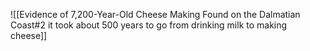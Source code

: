 ![[Evidence of 7,200-Year-Old Cheese Making Found on the Dalmatian Coast#2 it took about 500 years to go from drinking milk to making cheese]]